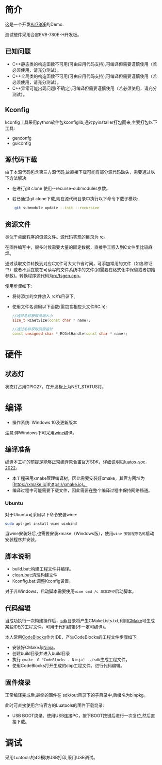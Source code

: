 # 简介

这是一个开发[Air780E](https://air780e.cn)的Demo.

测试硬件采用合宙EVB-780E-H开发板。

## 已知问题

- C++静态类的构造函数不可用(可由应用代码支持),可编译但需要谨慎使用（若必须使用，请充分测试）。
- C++全局类的构造函数不可用(可由应用代码支持),可编译但需要谨慎使用（若必须使用，请充分测试）。
- C++异常可能出现问题(不确定),可编译但需要谨慎使用（若必须使用，请充分测试）。

## Kconfig

kconfig工具采用python软件包kconfiglib,通过pyinstaller打包而来,主要打包以下工具:

- genconfg
- guiconfig

## 源代码下载

由于本源代码包含第三方源代码,故直接下载可能有部分源代码缺失，需要通过以下方法解决:

- 在进行git clone 使用--recurse-submodules参数。

- 若已通过git clone下载,则在源代码目录中执行以下命令下载子模块:

  ```bash
   git submodule update --init --recursive
  ```

## 资源文件

类似于桌面程序的资源文件。源代码实现的目录为 [rc](rc/)。

在固件编写中，很多时候需要大量的固定数据，直接手工嵌入到C文件里比较麻烦。

通过读取文件转换到对应C文件可大大节省时间，可添加常用的文件（如各种证书）或者不适宜放在可读写的文件系统中的文件(如需要在格式化中保留或者初始参数)。转换程序源代码为[rc/fsgen.cpp](rc/fsgen.cpp)。

使用步骤如下:

- 将待添加的文件放入 rc/fs目录下。

- 使用文件名调用以下函数(需包含相应头文件RC.h):

  ```c++
  //通过名称获取资源大小
  size_t RCGetSize(const char * name);
  
  //通过名称获取资源指针
  const unsigned char * RCGetHandle(const char * name);
  ```

# 硬件

## 状态灯

状态灯占用GPIO27，在开发板上为NET_STATUS灯。

# 编译

- 操作系统: Windows  10及更新版本

注意:非Windows下可采用[wine](https://www.winehq.org/)编译。

## 编译准备

编译本工程的前提是能够正常编译原合宙官方SDK，详细说明见[luatos-soc-2022](https://gitee.com/openLuat/luatos-soc-2022.git)。

- 本工程采用xmake管理编译树，因此需要安装好xmake，其官方网址为[https://xmake.io](https://xmake.io)。
- 编译过程中可能需要下载文件，因此需要在整个编译过程中保持网络畅通。

### Ubuntu

对于Ubuntu可采用以下命令安装wine:

```bash
sudo apt-get install wine winbind
```

当wine安装好后,也需要安装xmake（Windows版），使用`wine 安装程序名称`启动安装程序并安装。

## 脚本说明

- build.bat:构建工程文件并编译。
- clean.bat:清理构建文件
- Kconfig.bat:调整Kconfig设置。

对于非Windows，启动脚本需要使用`wine cmd /c 脚本路径`启动脚本。

## 代码编辑

当成功执行一次构建操作后，[sdk](sdk)目录将产生CMakeLists.txt,利用[CMake](https://cmake.org/)可生成某些IDE的工程文件，可用于代码编辑(不一定可编译)。

本人常用[CodeBlocks](https://www.codeblocks.org/)作为IDE，产生CodeBlocks的工程文件步骤如下:

- 安装好CMake与[Ninja](https://ninja-build.org/)。
- 创建build目录并进入build目录
- 执行 `cmake -G "CodeBlocks - Ninja" ../sdk`生成工程文件。
- 使用CodeBlocks打开生成的cbp工程文件，进行代码编辑。

## 固件烧录

正常编译完成后,最终的固件在 sdk\out目录下的子目录中,后缀名为binpkg。

此时可直接使用合宙官方的Luatools的固件下载烧录:

- USB BOOT烧录。使用USB连接PC，按下BOOT按键后进行一次复位,然后直接下载。

# 调试

采用Luatools的4G模块USB打印,采用USB调试。

